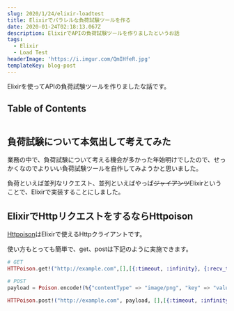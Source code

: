 ```yaml
---
slug: 2020/1/24/elixir-loadtest
title: Elixirでパラレルな負荷試験ツールを作る
date: 2020-01-24T02:18:13.067Z
description: ElixirでAPIの負荷試験ツールを作りましたというお話
tags:
  - Elixir
  - Load Test
headerImage: 'https://i.imgur.com/QmIHfeR.jpg'
templateKey: blog-post
---
```

Elixirを使ってAPIの負荷試験ツールを作りましたな話です。

## Table of Contents

```toc

```

## 負荷試験について本気出して考えてみた

業務の中で、負荷試験について考える機会が多かった年始明けでしたので、せっかくなのでよりいい負荷試験ツールを自作してみようかと思いました。

負荷といえば並列なリクエスト、並列といえばやっぱ~~ジャイアンツ~~Elixirということで、Elixirで実装することにしました。

## ElixirでHttpリクエストをするならHttpoison

[Httpoison](https://hex.pm/packages/httpoison)はElixirで使えるHttpクライアントです。

使い方もとっても簡単で、get、postは下記のように実施できます。

```elixir
# GET
HTTPoison.get!("http://example.com",[],[{:timeout, :infinity}, {:recv_timeout, :infinity}])

# POST
payload = Poison.encode!(%{"contentType" => "image/png", "key" => "value"})

HTTPoison.post!("http://example.com", payload, [],[{:timeout, :infinity}, {:recv_timeout, :infinity}])
```
